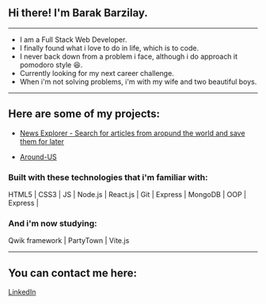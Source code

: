## Hi there! I'm Barak Barzilay.

__________________________________
- I am a Full Stack Web Developer.
- I finally found what i love to do in life, which is to code.
- I never back down from a problem i face, although i do approach it pomodoro style :laughing:.
- Currently looking for my next career challenge.
- When i'm not solving problems, i'm with my wife and two beautiful boys.

_____________________________________
## Here are some of my projects:
* [News Explorer - Search for articles from aropund the world and save them for later](https://github.com/BarakB1991/news-explorer-frontend)

* [Around-US](https://github.com/BarakB1991/react-around-api-full)

### Built with these technologies that i'm familiar with:
HTML5 | CSS3 | JS | Node.js | React.js | Git | Express | MongoDB | OOP | Express | 

### And i'm now studying:
Qwik framework | PartyTown | Vite.js

____________________________________
## You can contact me here:
[LinkedIn](https://linkedin.com/in/BarakBarzilay)

